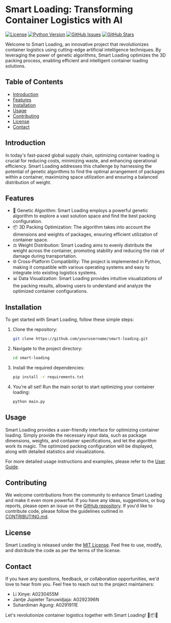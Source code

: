 # Smart Loading: Transforming Container Logistics with AI

[![License](https://img.shields.io/badge/license-MIT-blue.svg)](LICENSE)
[![Python Version](https://img.shields.io/badge/python-3.7%2B-blue)](https://www.python.org/downloads/)
[![GitHub Issues](https://img.shields.io/github/issues/yourusername/smart-loading)](https://github.com/yourusername/smart-loading/issues)
[![GitHub Stars](https://img.shields.io/github/stars/yourusername/smart-loading)](https://github.com/yourusername/smart-loading/stargazers)

Welcome to Smart Loading, an innovative project that revolutionizes container logistics using cutting-edge artificial intelligence techniques. By leveraging the power of genetic algorithms, Smart Loading optimizes the 3D packing process, enabling efficient and intelligent container loading solutions.

## Table of Contents

- [Introduction](#introduction)
- [Features](#features)
- [Installation](#installation)
- [Usage](#usage)
- [Contributing](#contributing)
- [License](#license)
- [Contact](#contact)

## Introduction

In today's fast-paced global supply chain, optimizing container loading is crucial for reducing costs, minimizing waste, and enhancing operational efficiency. Smart Loading addresses this challenge by harnessing the potential of genetic algorithms to find the optimal arrangement of packages within a container, maximizing space utilization and ensuring a balanced distribution of weight.

## Features

- 🧬 Genetic Algorithm: Smart Loading employs a powerful genetic algorithm to explore a vast solution space and find the best packing configuration.
- 📦 3D Packing Optimization: The algorithm takes into account the dimensions and weights of packages, ensuring efficient utilization of container space.
- ⚖️ Weight Distribution: Smart Loading aims to evenly distribute the weight across the container, promoting stability and reducing the risk of damage during transportation.
- 🌐 Cross-Platform Compatibility: The project is implemented in Python, making it compatible with various operating systems and easy to integrate into existing logistics systems.
- 📊 Data Visualization: Smart Loading provides intuitive visualizations of the packing results, allowing users to understand and analyze the optimized container configurations.

## Installation

To get started with Smart Loading, follow these simple steps:

1. Clone the repository:

   ```bash
   git clone https://github.com/yourusername/smart-loading.git
   ```

2. Navigate to the project directory:

   ```bash
   cd smart-loading
   ```

3. Install the required dependencies:

   ```bash
   pip install -r requirements.txt
   ```

4. You're all set! Run the main script to start optimizing your container loading:

   ```bash
   python main.py
   ```

## Usage

Smart Loading provides a user-friendly interface for optimizing container loading. Simply provide the necessary input data, such as package dimensions, weights, and container specifications, and let the algorithm work its magic. The optimized packing configuration will be displayed, along with detailed statistics and visualizations.

For more detailed usage instructions and examples, please refer to the [User Guide](docs/user_guide.md).

## Contributing

We welcome contributions from the community to enhance Smart Loading and make it even more powerful. If you have any ideas, suggestions, or bug reports, please open an issue on the [GitHub repository](https://github.com/yourusername/smart-loading/issues). If you'd like to contribute code, please follow the guidelines outlined in [CONTRIBUTING.md](CONTRIBUTING.md).

## License

Smart Loading is released under the [MIT License](LICENSE). Feel free to use, modify, and distribute the code as per the terms of the license.

## Contact

If you have any questions, feedback, or collaboration opportunities, we'd love to hear from you. Feel free to reach out to the project maintainers:

- Li Xinye: A0230455M
- Jantje Jupieter Tanuwidjaja: A0292396N
- Suhardiman Agung: A0291911E

Let's revolutionize container logistics together with Smart Loading! 🚢📦🌟
